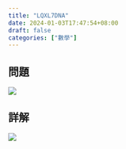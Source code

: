 ```yaml
---
title: "LQXL7DNA"
date: 2024-01-03T17:47:54+08:00
draft: false
categories: ["數學"]
---
```

<!--more-->

## 問題
<img src="/posts/solution/LQXL7DNA-q.png">

## 詳解
<img src="/posts/solution/LQXL7DNA-sol.png">

